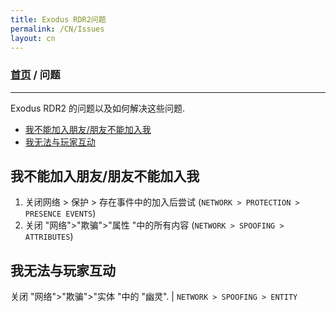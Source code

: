 ```yaml
---
title: Exodus RDR2问题
permalink: /CN/Issues
layout: cn
---
```

### [首页](/CN) / 问题
---
Exodus RDR2 的问题以及如何解决这些问题.
- [我不能加入朋友/朋友不能加入我](#我不能加入朋友/朋友不能加入我)
- [我无法与玩家互动](#我无法与玩家互动)

## 我不能加入朋友/朋友不能加入我
1. 关闭网络 > 保护 > 存在事件中的加入后尝试 (`NETWORK > PROTECTION > PRESENCE EVENTS`)
2. 关闭 "网络">"欺骗">"属性 "中的所有内容 (`NETWORK > SPOOFING > ATTRIBUTES`)

## 我无法与玩家互动
关闭 "网络">"欺骗">"实体 "中的 "幽灵". | `NETWORK > SPOOFING > ENTITY`
